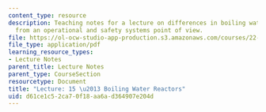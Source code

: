 ```yaml
---
content_type: resource
description: Teaching notes for a lecture on differences in boiling water reactors
  from an operational and safety systems point of view.
file: https://ol-ocw-studio-app-production.s3.amazonaws.com/courses/22-091-nuclear-reactor-safety-spring-2008/d61ce1c52ca70f18aa6ad364907e204d_MIT22_091S08_lec15note.pdf
file_type: application/pdf
learning_resource_types:
- Lecture Notes
parent_title: Lecture Notes
parent_type: CourseSection
resourcetype: Document
title: "Lecture: 15 \u2013 Boiling Water Reactors"
uid: d61ce1c5-2ca7-0f18-aa6a-d364907e204d
---
```

